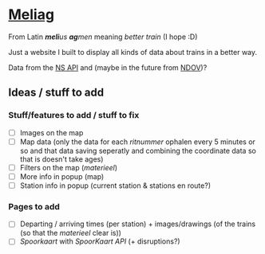# [Meliag](https://www.gijs6.nl/meliag)

From Latin _**meli**us **ag**men_ meaning _better train_ (I hope :D)

Just a website I built to display all kinds of data about trains in a better way.

Data from the [NS API](https://apiportal.ns.nl/) and (maybe in the future from [NDOV](https://ndovloket.nl/))?

## Ideas / stuff to add

### Stuff/features to add / stuff to fix

- [ ] Images on the map
- [ ] Map data (only the data for each _ritnummer_ ophalen every 5 minutes or so and that data saving seperatly and combining the coordinate data so that is doesn't take ages)
- [ ] Filters on the map (_materieel_)
- [ ] More info in popup (map)
- [ ] Station info in popup (current station & stations en route?)

### Pages to add

- [ ] Departing / arriving times (per station) + images/drawings (of the trains (so that the _materieel_ clear is))
- [ ] _Spoorkaart_ with _SpoorKaart API_ (+ disruptions?)